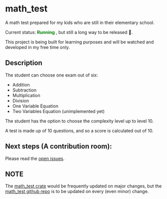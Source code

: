 # math_test

A math test prepared for my kids who are still in their elementary school.

Current status: <span style="color:green"> **Running** </span>, but still a long way to be released 🚧.

This project is being built for learning purposes and will be watched and developed in my free time only.


## Description
The student can choose one exam out of six:
- Addition
- Subtraction
- Multiplication
- Division
- One Variable Equation
- Two Variables Equation (unimplemented yet)

The student has the option to choose the complexity level up to level 10.

A test is made up of 10 questions, and so a score is calculated out of 10.

## Next steps (A contribution room):

Please read the [open issues](https://github.com/mj-nehme/math_test/issues?q=is%3Aopen+is%3Aissue).


## NOTE
The [math_test crate](https://crates.io/crates/math_test) would be frequently updated on major changes, but the [math_test github repo](https://github.com/mj-nehme/math_test) is to be updated on every (even minor) change.

